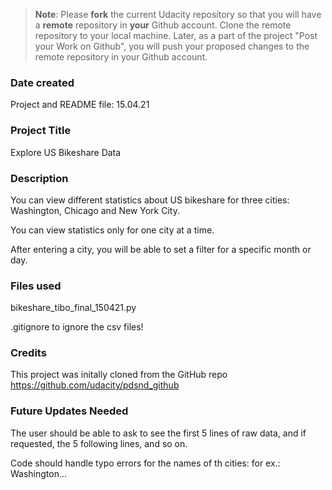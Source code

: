>**Note**: Please **fork** the current Udacity repository so that you will have a **remote** repository in **your** Github account. Clone the remote repository to your local machine. Later, as a part of the project "Post your Work on Github", you will push your proposed changes to the remote repository in your Github account.

### Date created
Project and README file: 15.04.21

### Project Title
Explore US Bikeshare Data

### Description
You can view different statistics about US bikeshare for three cities: Washington, Chicago and New York City.

You can view statistics only for one city at a time.

After entering a city, you will be able to set a filter for a specific month or day.

### Files used
bikeshare_tibo_final_150421.py

.gitignore to ignore the csv files!

### Credits
This project was initally cloned from the GitHub repo https://github.com/udacity/pdsnd_github



### **Future Updates Needed**

The user should be able to ask to see the first 5 lines of raw data, and if requested, the 5 following lines, and so on.

Code should handle typo errors for the names of th cities: for ex.: Washington...

